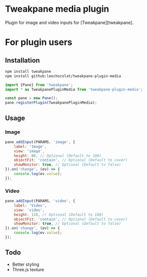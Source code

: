 # Tweakpane media plugin

Plugin for image and video inputs for [Tweakpane][tweakpane].

# For plugin users

## Installation

```bash
npm install tweakpane
npm install github:leochocolat/tweakpane-plugin-media
```

```js
import {Pane} from 'tweakpane';
import * as TweakpanePluginMedia from 'tweakpane-plugin-media';

const pane = new Pane();
pane.registerPlugin(TweakpanePluginMedia);
```

## Usage

### Image

```js
pane.addInput(PARAMS, 'image', {
	label: 'Image',
	view: 'image',
	height: 80, // Optional (Default to 100)
	objectFit: 'contain', // Optional (Default to cover)
	showMonitor: true, // Optional (Default to false)
}).on('change', (ev) => {
	console.log(ev.value);
});
```

### Video

```js
pane.addInput(PARAMS, 'video', {
	label: 'Video',
	view: 'video',
	height: 110, // Optional (Default to 100)
	objectFit: 'contain', // Optional (Default to cover)
	showMonitor: true, // Optional (Default to false)
}).on('change', (ev) => {
	console.log(ev.value);
});
```

## Todo

- Better styling
- Three.js texture
